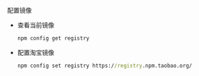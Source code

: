 配置镜像

* 查看当前镜像

  ```cmd
  npm config get registry
  ```

* 配置淘宝镜像

  ```cmd
  npm config set registry https://registry.npm.taobao.org/
  ```

  

